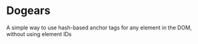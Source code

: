 # Dogears

A simple way to use hash-based anchor tags for any element in the DOM, without using element IDs 
